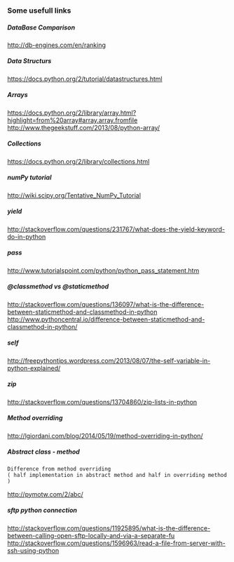 ### Some usefull links 

##### DataBase Comparison
http://db-engines.com/en/ranking


##### Data Structurs
https://docs.python.org/2/tutorial/datastructures.html


##### Arrays
https://docs.python.org/2/library/array.html?highlight=from%20array#array.array.fromfile
http://www.thegeekstuff.com/2013/08/python-array/


##### Collections
https://docs.python.org/2/library/collections.html

##### numPy tutorial
http://wiki.scipy.org/Tentative_NumPy_Tutorial


##### yield
http://stackoverflow.com/questions/231767/what-does-the-yield-keyword-do-in-python

##### pass
http://www.tutorialspoint.com/python/python_pass_statement.htm


##### @classmethod vs @staticmethod  
http://stackoverflow.com/questions/136097/what-is-the-difference-between-staticmethod-and-classmethod-in-python
http://www.pythoncentral.io/difference-between-staticmethod-and-classmethod-in-python/

##### self
http://freepythontips.wordpress.com/2013/08/07/the-self-variable-in-python-explained/

##### zip 
http://stackoverflow.com/questions/13704860/zip-lists-in-python

##### Method overriding
http://lgiordani.com/blog/2014/05/19/method-overriding-in-python/


##### Abstract class - method
    Difference from method overriding 
    ( half implementation in abstract method and half in overriding method )
http://pymotw.com/2/abc/


##### sftp python connection
http://stackoverflow.com/questions/11925895/what-is-the-difference-between-calling-open-sftp-locally-and-via-a-separate-fu
http://stackoverflow.com/questions/1596963/read-a-file-from-server-with-ssh-using-python




